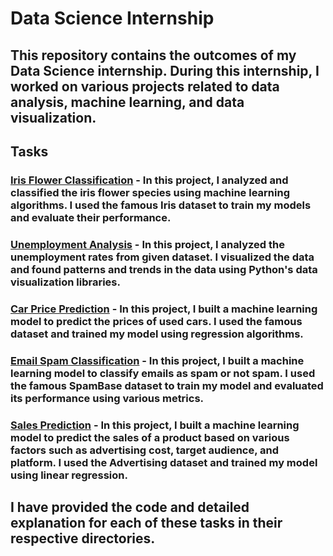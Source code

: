 # Data Science Internship

## This repository contains the outcomes of my Data Science internship. During this internship, I worked on various projects related to data analysis, machine learning, and data visualization.

## Tasks

### [Iris Flower Classification](https://github.com/Priyadharshan2003/OIBSIP-DATA-SCIENCE/tree/main/Task-1_Flower_Iris) - In this project, I analyzed and classified the iris flower species using machine learning algorithms. I used the famous Iris dataset to train my models and evaluate their performance.

### [Unemployment Analysis](https://github.com/Priyadharshan2003/OIBSIP-DATA-SCIENCE/tree/main/Task-2_unemployment) - In this project, I analyzed the unemployment rates from given dataset. I visualized the data and found patterns and trends in the data using Python's data visualization libraries.

### [Car Price Prediction](https://github.com/Priyadharshan2003/OIBSIP-DATA-SCIENCE/tree/main/Task-3_Car_Price_Prediction) - In this project, I built a machine learning model to predict the prices of used cars. I used the famous  dataset and trained my model using regression algorithms.

### [Email Spam Classification](https://github.com/Priyadharshan2003/OIBSIP-DATA-SCIENCE/tree/main/Task-4_Email_Spam) - In this project, I built a machine learning model to classify emails as spam or not spam. I used the famous SpamBase dataset to train my model and evaluated its performance using various metrics.

### [Sales Prediction](https://github.com/Priyadharshan2003/OIBSIP-DATA-SCIENCE/tree/main/Task-5_Sales_Predict) - In this project, I built a machine learning model to predict the sales of a product based on various factors such as advertising cost, target audience, and platform. I used the Advertising dataset and trained my model using linear regression.

## I have provided the code and detailed explanation for each of these tasks in their respective directories.

